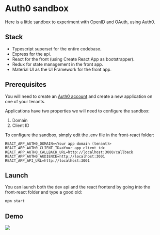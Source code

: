 # Auth0 sandbox

Here is a little sandbox to experiment with OpenID and OAuth, using Auth0.

## Stack

- Typescript superset for the entire codebase.
- Express for the api.
- React for the front (using Create React App as bootstrapper).
- Redux for state management in the front app.
- Material UI as the UI Framework for the front app.

## Prerequisites

You will need to create an [Auth0 account](https://auth0.com/signup?&signUpData=%7B%22category%22%3A%22button%22%7D&email=undefined) and create a new application on one of your tenants.

Applications have two properties we will need to configure the sandbox:

1. Domain
2. Client ID

To configure the sandbox, simply edit the .env file in the front-react folder:

```env
REACT_APP_AUTH0_DOMAIN=<Your app domain (tenant)>
REACT_APP_AUTH0_CLIENT_ID=<Your app client id>
REACT_APP_AUTH0_CALLBACK_URL=http://localhost:3000/callback
REACT_APP_AUTH0_AUDIENCE=http://localhost:3001
REACT_APP_API_URL=http://localhost:3001
```

## Launch

You can launch both the dev api and the react frontend by going into the front-react folder and type a good old:

```cl
npm start
```

## Demo

<img src="https://i.imgur.com/MZPh8GN.png" />
